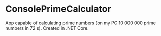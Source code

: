 # ConsolePrimeCalculator
App capable of calculating prime numbers (on my PC 10 000 000 prime numbers in 72 s). Created in .NET Core.
